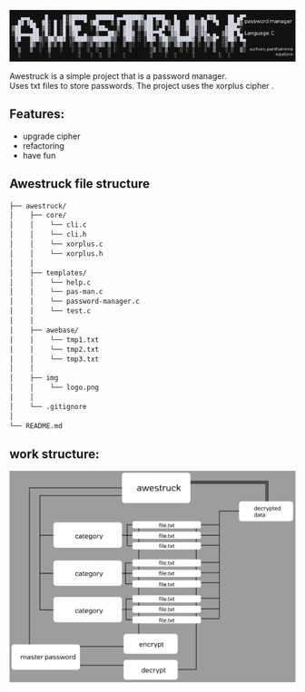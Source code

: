 ![Awestruck Logotype](https://github.com/panthamima/Pass-Manager/raw/master/img/logo.png)

Awestruck is a simple project that is a password manager. <br>Uses txt files to store passwords. The project uses the xorplus cipher .

## Features: 
-  upgrade cipher
-  refactoring
-  have fun

## Awestruck file structure
```sh
├── awestruck/
│    ├── core/
│    │    └── cli.c
│    │    └── cli.h
│    │    └── xorplus.c
│    │    └── xorplus.h
│    │ 
│    ├── templates/
│    │    └── help.c
│    │    └── pas-man.c
│    │    └── password-manager.c
│    │    └── test.c
│    │ 
│    ├── awebase/
│    │    └── tmp1.txt
│    │    └── tmp2.txt          
│    │    └── tmp3.txt
│    │ 
│    ├── img
│    │    └── logo.png
│    │
│    └── .gitignore
│    
└── README.md             
```


## work structure: 

![Awestruck structure](https://github.com/panthamima/Pass-Manager/raw/master/img/structure.png)
